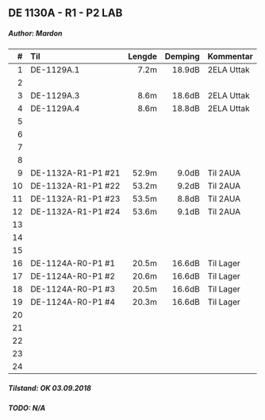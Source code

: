## DE 1130A - R1 - P2   LAB
##### Author: Mardon

|  #  |        Til       |Lengde|Demping|Kommentar |
|----:|:-----------------|-----:|------:|:---------|
|    1|DE-1129A.1        |  7.2m| 18.9dB|2ELA Uttak|
|    2|                  |      |       |          |
|    3|DE-1129A.3        |  8.6m| 18.6dB|2ELA Uttak|
|    4|DE-1129A.4        |  8.6m| 18.8dB|2ELA Uttak|
|    5|                  |      |       |          |
|    6|                  |      |       |          |
|    7|                  |      |       |          |
|    8|                  |      |       |          |
|    9|DE-1132A-R1-P1 #21| 52.9m|  9.0dB|Til 2AUA  |
|   10|DE-1132A-R1-P1 #22| 53.2m|  9.2dB|Til 2AUA  |
|   11|DE-1132A-R1-P1 #23| 53.5m|  8.8dB|Til 2AUA  |
|   12|DE-1132A-R1-P1 #24| 53.6m|  9.1dB|Til 2AUA  |
|   13|                  |      |       |          |
|   14|                  |      |       |          |
|   15|                  |      |       |          |
|   16|DE-1124A-R0-P1 #1 | 20.5m| 16.6dB|Til Lager |
|   17|DE-1124A-R0-P1 #2 | 20.6m| 16.6dB|Til Lager |
|   18|DE-1124A-R0-P1 #3 | 20.5m| 16.6dB|Til Lager |
|   19|DE-1124A-R0-P1 #4 | 20.3m| 16.6dB|Til Lager |
|   20|                  |      |       |          |
|   21|                  |      |       |          |
|   22|                  |      |       |          |
|   23|                  |      |       |          |
|   24|                  |      |       |          |

##### Tilstand: OK 03.09.2018
##### TODO: N/A

